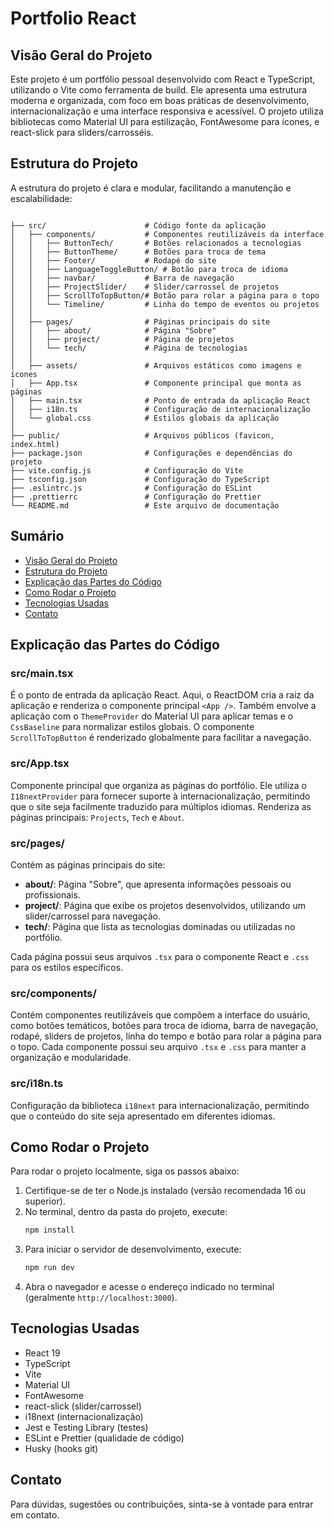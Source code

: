 # Portfolio React

## Visão Geral do Projeto

Este projeto é um portfólio pessoal desenvolvido com React e TypeScript, utilizando o Vite como ferramenta de build. Ele apresenta uma estrutura moderna e organizada, com foco em boas práticas de desenvolvimento, internacionalização e uma interface responsiva e acessível. O projeto utiliza bibliotecas como Material UI para estilização, FontAwesome para ícones, e react-slick para sliders/carrosséis.

## Estrutura do Projeto

A estrutura do projeto é clara e modular, facilitando a manutenção e escalabilidade:

```

├── src/                      # Código fonte da aplicação
│   ├── components/           # Componentes reutilizáveis da interface
│   │   ├── ButtonTech/       # Botões relacionados a tecnologias
│   │   ├── ButtonTheme/      # Botões para troca de tema
│   │   ├── Footer/           # Rodapé do site
│   │   ├── LanguageToggleButton/ # Botão para troca de idioma
│   │   ├── navbar/           # Barra de navegação
│   │   ├── ProjectSlider/    # Slider/carrossel de projetos
│   │   ├── ScrollToTopButton/# Botão para rolar a página para o topo
│   │   └── Timeline/         # Linha do tempo de eventos ou projetos
│   │
│   ├── pages/                # Páginas principais do site
│   │   ├── about/            # Página "Sobre"
│   │   ├── project/          # Página de projetos
│   │   └── tech/             # Página de tecnologias
│   │
│   ├── assets/               # Arquivos estáticos como imagens e ícones
│   ├── App.tsx               # Componente principal que monta as páginas
│   ├── main.tsx              # Ponto de entrada da aplicação React
│   ├── i18n.ts               # Configuração de internacionalização
│   └── global.css            # Estilos globais da aplicação
│
├── public/                   # Arquivos públicos (favicon, index.html)
├── package.json              # Configurações e dependências do projeto
├── vite.config.js            # Configuração do Vite
├── tsconfig.json             # Configuração do TypeScript
├── .eslintrc.js              # Configuração do ESLint
├── .prettierrc               # Configuração do Prettier
└── README.md                 # Este arquivo de documentação
```

## Sumário

- [Visão Geral do Projeto](#visão-geral-do-projeto)
- [Estrutura do Projeto](#estrutura-do-projeto)
- [Explicação das Partes do Código](#explicação-das-partes-do-código)
- [Como Rodar o Projeto](#como-rodar-o-projeto)
- [Tecnologias Usadas](#tecnologias-usadas)
- [Contato](#contato)

## Explicação das Partes do Código

### src/main.tsx

É o ponto de entrada da aplicação React. Aqui, o ReactDOM cria a raiz da aplicação e renderiza o componente principal `<App />`. Também envolve a aplicação com o `ThemeProvider` do Material UI para aplicar temas e o `CssBaseline` para normalizar estilos globais. O componente `ScrollToTopButton` é renderizado globalmente para facilitar a navegação.

### src/App.tsx

Componente principal que organiza as páginas do portfólio. Ele utiliza o `I18nextProvider` para fornecer suporte à internacionalização, permitindo que o site seja facilmente traduzido para múltiplos idiomas. Renderiza as páginas principais: `Projects`, `Tech` e `About`.

### src/pages/

Contém as páginas principais do site:

- **about/**: Página "Sobre", que apresenta informações pessoais ou profissionais.
- **project/**: Página que exibe os projetos desenvolvidos, utilizando um slider/carrossel para navegação.
- **tech/**: Página que lista as tecnologias dominadas ou utilizadas no portfólio.

Cada página possui seus arquivos `.tsx` para o componente React e `.css` para os estilos específicos.

### src/components/

Contém componentes reutilizáveis que compõem a interface do usuário, como botões temáticos, botões para troca de idioma, barra de navegação, rodapé, sliders de projetos, linha do tempo e botão para rolar a página para o topo. Cada componente possui seu arquivo `.tsx` e `.css` para manter a organização e modularidade.

### src/i18n.ts

Configuração da biblioteca `i18next` para internacionalização, permitindo que o conteúdo do site seja apresentado em diferentes idiomas.

## Como Rodar o Projeto

Para rodar o projeto localmente, siga os passos abaixo:

1. Certifique-se de ter o Node.js instalado (versão recomendada 16 ou superior).
2. No terminal, dentro da pasta do projeto, execute:
   ```bash
   npm install
   ```
3. Para iniciar o servidor de desenvolvimento, execute:
   ```bash
   npm run dev
   ```
4. Abra o navegador e acesse o endereço indicado no terminal (geralmente `http://localhost:3000`).

## Tecnologias Usadas

- React 19
- TypeScript
- Vite
- Material UI
- FontAwesome
- react-slick (slider/carrossel)
- i18next (internacionalização)
- Jest e Testing Library (testes)
- ESLint e Prettier (qualidade de código)
- Husky (hooks git)

## Contato

Para dúvidas, sugestões ou contribuições, sinta-se à vontade para entrar em contato.
